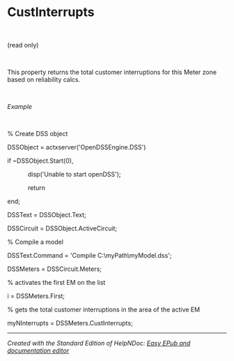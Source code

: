 # CustInterrupts

&nbsp;

(read only)

&nbsp;

This property returns the total customer interruptions for this Meter zone based on reliability calcs.

&nbsp;

*Example*

&nbsp;

% Create DSS object

DSSObject = actxserver('OpenDSSEngine.DSS')

if ~DSSObject.Start(0),

&nbsp; &nbsp; &nbsp; &nbsp; &nbsp; &nbsp; disp('Unable to start openDSS');

&nbsp; &nbsp; &nbsp; &nbsp; &nbsp; &nbsp; return

end;

DSSText = DSSObject.Text;

DSSCircuit = DSSObject.ActiveCircuit;

% Compile a model &nbsp; &nbsp;

DSSText.Command = 'Compile C:\\myPath\\myModel.dss';

DSSMeters = DSSCircuit.Meters;

% activates the first EM on the list

i = DSSMeters.First;

% gets the total customer interruptions in the area of the active EM

myNInterrupts = DSSMeters.CustInterrupts;

***
_Created with the Standard Edition of HelpNDoc: [Easy EPub and documentation editor](<https://www.helpndoc.com>)_

